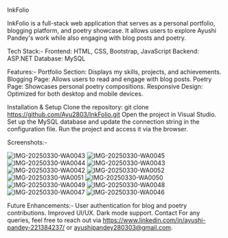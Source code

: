 InkFolio

InkFolio is a full-stack web application that serves as a personal portfolio, blogging platform, and poetry showcase. It allows users to explore Ayushi Pandey's work while also engaging with blog posts and poetry.


Tech Stack:-
Frontend: HTML, CSS, Bootstrap, JavaScript
Backend: ASP.NET
Database: MySQL


Features:-
Portfolio Section: Displays my skills, projects, and achievements.
Blogging Page: Allows users to read and engage with blog posts.
Poetry Page: Showcases personal poetry compositions.
Responsive Design: Optimized for both desktop and mobile devices.


Installation & Setup
Clone the repository:
git clone https://github.com/Ayu2803/InkFolio.git
Open the project in Visual Studio.
Set up the MySQL database and update the connection string in the configuration file.
Run the project and access it via the browser.



Screenshots:-



![IMG-20250330-WA0043](https://github.com/user-attachments/assets/13e61e4f-05a8-4d5a-ac5d-dbb2f9916b4a)
![IMG-20250330-WA0045](https://github.com/user-attachments/assets/7acdfe6d-2dd3-4b4b-86ba-4e13d02c4522)
![IMG-20250330-WA0044](https://github.com/user-attachments/assets/444caf82-8f9c-4b66-ae1f-1d5b01e8c1f4)
![IMG-20250330-WA0043](https://github.com/user-attachments/assets/1a36b775-89aa-4310-98c7-8ce579111359)
![IMG-20250330-WA0042](https://github.com/user-attachments/assets/282aa799-1815-474e-8b3e-7879e50c28a0)
![IMG-20250330-WA0052](https://github.com/user-attachments/assets/1a9043fe-365c-4f15-9c85-7eea758c6555)
![IMG-20250330-WA0051](https://github.com/user-attachments/assets/df69f6f1-a591-4d36-b5da-1b5b256677da)
![IMG-20250330-WA0050](https://github.com/user-attachments/assets/b531e200-6072-40a8-b099-d3d1c0d2a0fe)
![IMG-20250330-WA0049](https://github.com/user-attachments/assets/793b415a-ac84-49dc-8c87-6623be276764)
![IMG-20250330-WA0048](https://github.com/user-attachments/assets/ea8c1b64-83a0-4860-8761-9f97f572a562)
![IMG-20250330-WA0047](https://github.com/user-attachments/assets/48b063fa-c572-4041-b895-76af540fc445)
![IMG-20250330-WA0046](https://github.com/user-attachments/assets/dcad7406-1ef4-4430-990d-249f05b5880b)





Future Enhancements:-
User authentication for blog and poetry contributions.
Improved UI/UX.
Dark mode support.
Contact
For any queries, feel free to reach out via https://www.linkedin.com/in/ayushi-pandey-221384237/ or ayushipandey280303@gmail.com.



